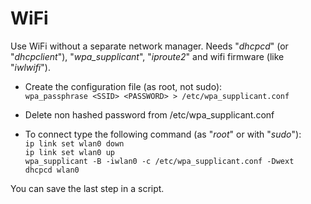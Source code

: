 # WiFi

Use WiFi without a separate network manager. Needs "_dhcpcd_" (or "_dhcpclient_"), "_wpa\_supplicant_", "_iproute2_" and wifi firmware (like "_iwlwifi_").  

* Create the configuration file (as root, not sudo):  
`wpa_passphrase <SSID> <PASSWORD> > /etc/wpa_supplicant.conf`  
* Delete non hashed password from /etc/wpa_supplicant.conf  

* To connect type the following command (as "_root_" or with "_sudo_"):  
`ip link set wlan0 down`  
`ip link set wlan0 up`  
`wpa_supplicant -B -iwlan0 -c /etc/wpa_supplicant.conf -Dwext`  
`dhcpcd wlan0`  


You can save the last step in a script.
